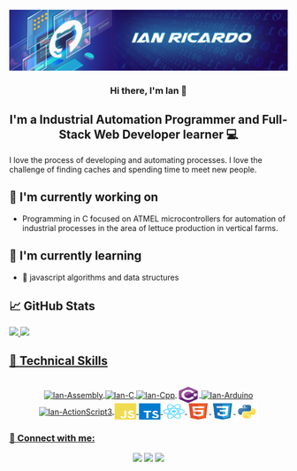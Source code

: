 <p align="center">
  <a href="https://www.yushi.dev/" target="_blank" rel="noreferrer"><img src="https://github.com/IanRicardoss/IanRicardoss/blob/0c5eb874483c628985228bde47cb7af43fe21cae/BANNER%20GITHUB.jpg" alt="my banner"></a>
</p>

<h3 align="center">
Hi there, I'm Ian 👋
</h3>

<h2 align="center">
I'm a Industrial Automation Programmer and Full-Stack Web Developer learner 💻
</h2> 

I love the process of developing and automating processes. I love the challenge of finding caches and spending time to meet new people.

## 🔭 I'm currently working on

- Programming in C focused on ATMEL microcontrollers for automation of industrial processes in the area of lettuce production in vertical farms.

## 🌱 I'm currently learning

- 📱 javascript algorithms and data structures

## 📈 GitHub Stats 

<div style="display: inline_block" >
  <a href="https://github.com/IanRicardoss">
  <img height="180em" src="https://github-readme-stats.vercel.app/api?username=IanRicardoss&show_icons=true&theme=github_dark&include_all_commits=true&count_private=true"/>
  <img height="180em" src="https://github-readme-stats.vercel.app/api/top-langs/?username=IanRicardoss&layout=compact&langs_count=7&theme=github_dark"/>
</div>

## 💼 Technical Skills
  
<div align="center" style="display: inline_block"><br>
  <img align="center" alt="Ian-Assembly" height="30" width="40" src="https://hackr.io/tutorials/assembly-language/logo-assembly-language.svg?ver=1603208610">
  <img align="center" alt="Ian-C" height="30" width="40" src="https://cdn.jsdelivr.net/gh/devicons/devicon/icons/c/c-original.svg">
  <img align="center" alt="Ian-Cpp" height="30" width="40" src="https://cdn.jsdelivr.net/gh/devicons/devicon/icons/cplusplus/cplusplus-original.svg">
  <img align="center" alt="Ian-Csharp" height="30" width="40" src="https://raw.githubusercontent.com/devicons/devicon/master/icons/csharp/csharp-original.svg">
  <img align="center" alt="Ian-Arduino" height="30" width="40" src="https://cdn.jsdelivr.net/gh/devicons/devicon/icons/arduino/arduino-original-wordmark.svg">
  <img align="center" alt="Ian-ActionScript3" height="30" width="40" src="http://1.bp.blogspot.com/-Y86u9Lchj6w/T485fRANX8I/AAAAAAAAACo/iDiZylnhGao/s400/logoAS3.jpg"> 
  <img align="center" alt="Ian-Js" height="30" width="40" src="https://raw.githubusercontent.com/devicons/devicon/master/icons/javascript/javascript-plain.svg">
  <img align="center" alt="Ian-Ts" height="30" width="40" src="https://raw.githubusercontent.com/devicons/devicon/master/icons/typescript/typescript-plain.svg">
  <img align="center" alt="Ian-React" height="30" width="40" src="https://raw.githubusercontent.com/devicons/devicon/master/icons/react/react-original.svg">
  <img align="center" alt="Ian-HTML" height="30" width="40" src="https://raw.githubusercontent.com/devicons/devicon/master/icons/html5/html5-original.svg">
  <img align="center" alt="Ian-CSS" height="30" width="40" src="https://raw.githubusercontent.com/devicons/devicon/master/icons/css3/css3-original.svg">
  <img align="center" alt="Ian-Python" height="30" width="40" src="https://raw.githubusercontent.com/devicons/devicon/master/icons/python/python-original.svg">
</div>
 
### 🤝 Connect with me:
  
  <div align="center">
  <a href = "mailto:ian.ricardoss@gmail.com"><img src="https://img.shields.io/badge/-Gmail-%23333?style=for-the-badge&logo=gmail&logoColor=white" target="_blank"></a>
  <a href="https://www.linkedin.com/in/ian-ricardo-4736b8141/" target="_blank"><img src="https://img.shields.io/badge/-LinkedIn-%230077B5?style=for-the-badge&logo=linkedin&logoColor=white" target="_blank"></a>
    <a href="https://www.youtube.com/channel/UCEdx2RRWqHEv1aGsXRlpF6A" target="_blank"><img src="https://img.shields.io/badge/YouTube-FF0000?style=for-the-badge&logo=youtube&logoColor=white" target="_blank"></a>
</div>  
  
## 
 
  

    
